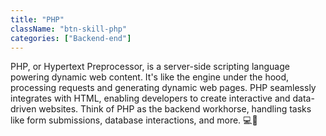 ```yaml
---
title: "PHP"
className: "btn-skill-php"
categories: ["Backend-end"]
---
```


PHP, or Hypertext Preprocessor, is a server-side scripting language powering dynamic web content. It's like the engine under the hood, processing requests and generating dynamic web pages. PHP seamlessly integrates with HTML, enabling developers to create interactive and data-driven websites. Think of PHP as the backend workhorse, handling tasks like form submissions, database interactions, and more. 💻🔧
